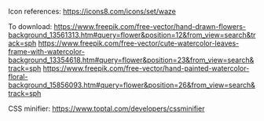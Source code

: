 Icon references: https://icons8.com/icons/set/waze

To download:
https://www.freepik.com/free-vector/hand-drawn-flowers-background_13561313.htm#query=flower&position=12&from_view=search&track=sph
https://www.freepik.com/free-vector/cute-watercolor-leaves-frame-with-watercolor-background_13354618.htm#query=flower&position=23&from_view=search&track=sph
https://www.freepik.com/free-vector/hand-painted-watercolor-floral-background_15856093.htm#query=flower&position=26&from_view=search&track=sph

CSS minifier: https://www.toptal.com/developers/cssminifier